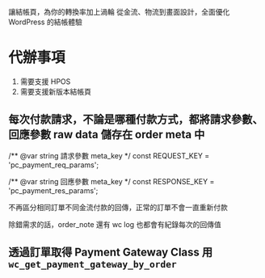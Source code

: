 
讓結帳頁，為你的轉換率加上渦輪
從金流、物流到畫面設計，全面優化 WordPress 的結帳體驗

# 代辦事項

1. 需要支援 HPOS
2. 需要支援新版本結帳頁

##  每次付款請求，不論是哪種付款方式，都將請求參數、回應參數 raw data 儲存在 order meta 中

/** @var string 請求參數 meta_key */
const REQUEST_KEY = 'pc_payment_req_params';

/** @var string 回應參數 meta_key */
const RESPONSE_KEY = 'pc_payment_res_params';



不再區分相同訂單不同金流付款的回傳，正常的訂單不會一直重新付款

除錯需求的話，order_note 還有 wc log 也都會有紀錄每次的回傳值

## 透過訂單取得 Payment Gateway Class 用 `wc_get_payment_gateway_by_order`
